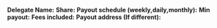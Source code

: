 **Delegate Name:** 
**Share:** 
**Payout schedule (weekly,daily,monthly):** 
**Min payout:** 
**Fees included:** 
**Payout address (If different):** 
